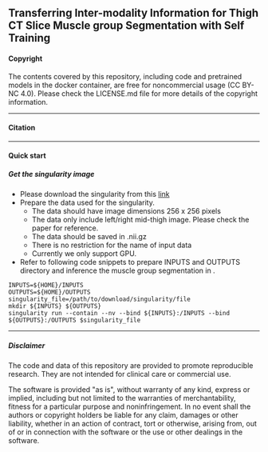 **Transferring Inter-modality Information for Thigh CT Slice Muscle group Segmentation with Self Training** 
---
#### Copyright
The contents covered by this repository, including code and pretrained models in the docker container, are free for noncommercial usage (CC BY-NC 4.0). Please check the LICENSE.md file for more details of the copyright information.

---
#### Citation
---
#### Quick start

##### Get the singularity image
- Please download the singularity from this [link](https://drive.google.com/file/d/1tPkFerhatzN9CwJk9nSU8dMh8_7XeR0c/view?usp=sharing)
- Prepare the data used for the singularity.
  - The data should have image dimensions 256 x 256 pixels
  - The data only include left/right mid-thigh image. Please check the paper for reference.
  - The data should be saved in .nii.gz
  - There is no restriction for the name of input data
  - Currently we only support GPU.
- Refer to following code snippets to prepare INPUTS and OUTPUTS directory and inference the muscle group segmentation in .
```
INPUTS=${HOME}/INPUTS
OUTPUTS=${HOME}/OUTPUTS
singularity_file=/path/to/download/singularity/file
mkdir ${INPUTS} ${OUTPUTS}
singularity run --contain --nv --bind ${INPUTS}:/INPUTS --bind ${OUTPUTS}:/OUTPUTS $singularity_file
```
---
##### Disclaimer
The code and data of this repository are provided to promote reproducible research. They are not intended for clinical care or commercial use.

The software is provided "as is", without warranty of any kind, express or implied, including but not limited to the warranties of merchantability, fitness for a particular purpose and noninfringement. In no event shall the authors or copyright holders be liable for any claim, damages or other liability, whether in an action of contract, tort or otherwise, arising from, out of or in connection with the software or the use or other dealings in the software.